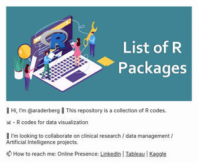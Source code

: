 ![Screenshot](RPackagesList.jpg)



👋 Hi, I’m @araderberg 👀 This repository is a collection of R codes.

📊 - R codes for data visualization

💞️ I’m looking to collaborate on clinical research / data management / Artificial Intelligence projects.

📫 How to reach me: Online Presence:
[LinkedIn](https://www.linkedin.com/in/aaliyahraderberg/) | [Tableau](https://public.tableau.com/app/profile/aaliyahraderberg/vizzes) | [Kaggle](https://www.kaggle.com/aaliyahraderberg)
